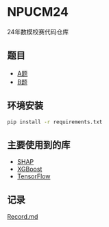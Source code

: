 # NPUCM24

24年数模校赛代码仓库

## 题目

-   [A题](Problems/2024年数模A题题目.zip)
-   [B题](Problems/2024年数模B题题目.zip)

## 环境安装

```bash
pip install -r requirements.txt
```

## 主要使用到的库

-   [SHAP](https://github.com/shap/shap/)
-   [XGBoost](https://github.com/dmlc/xgboost/)
-   [TensorFlow](https://github.com/tensorflow/tensorflow/)

## 记录

[Record.md](Record.md)